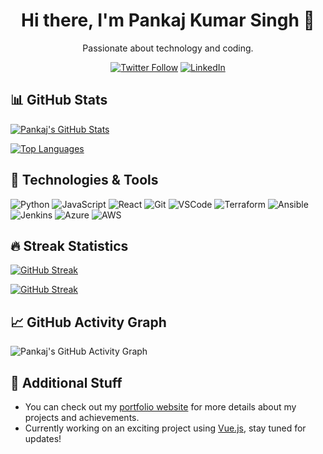 <h1 align="center">Hi there, I'm Pankaj Kumar Singh 👋</h1>
<p align="center">Passionate about technology and coding.</p>

<p align="center">
  <a href="https://twitter.com/pkstiyara"><img src="https://img.shields.io/twitter/follow/pkstiyara?style=social" alt="Twitter Follow"></a>
  <a href="https://www.linkedin.com/in/pkstiyara/"><img src="https://img.shields.io/badge/LinkedIn-Connect-blue" alt="LinkedIn"></a>
</p>

## 📊 GitHub Stats

[![Pankaj's GitHub Stats](https://github-readme-stats.vercel.app/api?username=pkstiyara&count_private=true&show_icons=true&hide=stars,contribs&theme=radical)](https://github.com/pkstiyara/github-readme-stats)

[![Top Languages](https://github-readme-stats.vercel.app/api/top-langs/?username=pkstiyara&layout=compact&theme=radical)](https://github.com/pkstiyara/github-readme-stats)

## 🔧 Technologies & Tools

![Python](https://img.shields.io/badge/Code-Python-informational?style=flat&logo=python&logoColor=white&color=4AB197)
![JavaScript](https://img.shields.io/badge/Code-JavaScript-informational?style=flat&logo=javascript&logoColor=white&color=F7DF1E)
![React](https://img.shields.io/badge/Framework-React-informational?style=flat&logo=react&logoColor=white&color=61DAFB)
![Git](https://img.shields.io/badge/Tools-Git-informational?style=flat&logo=git&logoColor=white&color=F05032)
![VSCode](https://img.shields.io/badge/Editor-VSCode-informational?style=flat&logo=visual-studio-code&logoColor=white&color=007ACC)
![Terraform](https://img.shields.io/badge/Tools-Terraform-informational?style=flat&logo=terraform&logoColor=white&color=5C4EE3)
![Ansible](https://img.shields.io/badge/Tools-Ansible-informational?style=flat&logo=ansible&logoColor=white&color=EE0000)
![Jenkins](https://img.shields.io/badge/Tools-Jenkins-informational?style=flat&logo=jenkins&logoColor=white&color=D24939)
![Azure](https://img.shields.io/badge/Cloud-Azure-informational?style=flat&logo=microsoft-azure&logoColor=white&color=0089D6)
![AWS](https://img.shields.io/badge/Cloud-AWS-informational?style=flat&logo=amazon-aws&logoColor=white&color=232F3E)

## 🔥 Streak Statistics

[![GitHub Streak](https://github-readme-streak-stats.herokuapp.com/?user=pkstiyara&theme=radical)](https://github.com/DenverCoder1/github-readme-streak-stats)

[![GitHub Streak](https://streak-stats.demolab.com/?user=pkstiyara&theme=radical)](https://git.io/streak-stats)

## 📈 GitHub Activity Graph

![Pankaj's GitHub Activity Graph](https://activity-graph.herokuapp.com/graph?username=pkstiyara&bg_color=1F222E&color=F8D866&line=F85D7F&point=FFFFFF&hide_border=true)

## 🚀 Additional Stuff

- You can check out my [portfolio website](https://your-portfolio-website-url.com) for more details about my projects and achievements.
- Currently working on an exciting project using [Vue.js](https://vuejs.org/), stay tuned for updates!
